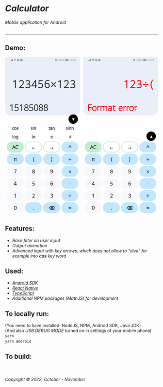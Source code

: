 # _Calculator_
###### _Mobile application for Android_  
<hr>  

## Demo:  

<div style="display: flex;">
<img src="./demo-pictures/demo1.jpg" width="250" alt="light theme" style="margin-right: 10px; border-radius: 5px; overflow: hidden;"/>
<img src="./demo-pictures/demo2.jpg" width="250" alt="dark theme" style="border-radius: 5px; overflow: hidden;"/>
</div>  


## Features:  
* _Base filter on user input_  
* _Output animation_  
* _Advanced input with key arrows, which does not allow to "dive" for example into __cos__ key word_


## Used:  
* _[Android SDK](https://developer.android.com/studio)_
* _[React Native](https://reactnative.dev/)_  
* _[TypeScript](https://www.typescriptlang.org/)_  
* _Additional NPM packages (MathJS) for development_



## To locally run:  
(You need to have installed: NodeJS, NPM, Android SDK, Java JDK)  
(And also _USB DEBUG MODE_ turned on in settings of your mobile phone)  
`yarn`  
`yarn android`  

## To build:  

&nbsp;  
###### Copyright © 2022, October - November
